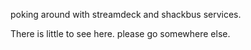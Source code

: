 poking around with streamdeck and shackbus services.

There is little to see here. please go somewhere else.